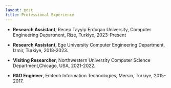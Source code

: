 ```yaml
---
layout: post
title: Professional Experience 
---
```


 <ul>
   <li><p><Strong>Research Assistant</Strong>, Recep Tayyip Erdogan University, Computer Engineering Department, Rize, Turkiye, 2023-Present</p></li>
  <li><p><Strong>Research Assistant</Strong>, Ege University Computer Engineering Department, Izmir, Turkiye, 2018-2023.</p></li>
  <li><p><Strong>Visiting Researcher</Strong>, Northwestern University Computer Science Department,Chicago, USA, 2021-2022.</p></li>
<li><p><Strong>R&D Engineer</Strong>, Emtech Information Technologies, Mersin, Turkiye, 2015-2017.</p></li>
</ul>